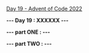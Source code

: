 [Day 19 - Advent of Code 2022](https://adventofcode.com/2022/day/19)

**--- Day 19 : XXXXXX ---**

**--- part ONE : ---**

**--- part TWO : ---**

